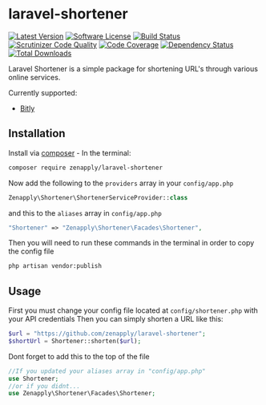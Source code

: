 # laravel-shortener
[![Latest Version](https://img.shields.io/github/release/zenapply/laravel-shortener.svg?style=flat-square)](https://github.com/zenapply/laravel-shortener/releases)
[![Software License](https://img.shields.io/badge/license-MIT-brightgreen.svg?style=flat-square)](LICENSE.md)
[![Build Status](https://travis-ci.org/zenapply/laravel-shortener.svg?branch=master)](https://travis-ci.org/zenapply/laravel-shortener)
[![Scrutinizer Code Quality](https://scrutinizer-ci.com/g/zenapply/laravel-shortener/badges/quality-score.png?b=master)](https://scrutinizer-ci.com/g/zenapply/laravel-shortener/?branch=master)
[![Code Coverage](https://scrutinizer-ci.com/g/zenapply/laravel-shortener/badges/coverage.png?b=master)](https://scrutinizer-ci.com/g/zenapply/laravel-shortener/?branch=master)
[![Dependency Status](https://www.versioneye.com/user/projects/56f3252c35630e0029db0187/badge.svg?style=flat)](https://www.versioneye.com/user/projects/56f3252c35630e0029db0187)
[![Total Downloads](https://img.shields.io/packagist/dt/zenapply/laravel-shortener.svg?style=flat-square)](https://packagist.org/packages/zenapply/laravel-shortener)

Laravel Shortener is a simple package for shortening URL's through various online services. 

Currently supported:
- [Bitly](https://bitly.com/)

## Installation

Install via [composer](https://getcomposer.org/) - In the terminal:
```bash
composer require zenapply/laravel-shortener
```

Now add the following to the `providers` array in your `config/app.php`
```php
Zenapply\Shortener\ShortenerServiceProvider::class
```

and this to the `aliases` array in `config/app.php`
```php
"Shortener" => "Zenapply\Shortener\Facades\Shortener",
```

Then you will need to run these commands in the terminal in order to copy the config file
```bash
php artisan vendor:publish
```

## Usage
First you must change your config file located at `config/shortener.php` with your API credentials
Then you can simply shorten a URL like this:
```php
$url = "https://github.com/zenapply/laravel-shortener";
$shortUrl = Shortener::shorten($url);
```

Dont forget to add this to the top of the file 
```php
//If you updated your aliases array in "config/app.php"
use Shortener;
//or if you didnt...
use Zenapply\Shortener\Facades\Shortener;
```
